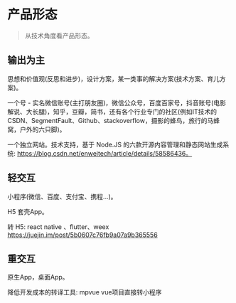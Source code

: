 # 产品形态

> 从技术角度看产品形态。

## 输出为主

思想和价值观(反思和进步)，设计方案，某一类事的解决方案(技术方案、育儿方案)。

一个号 - 实名微信账号(主打朋友圈)，微信公众号，百度百家号，抖音账号(电影解说、大长腿)，知乎，豆瓣，简书，还有各个行业专门的社区(例如IT技术的 CSDN、SegmentFault、Github、stackoverflow，摄影的蜂鸟，旅行的马蜂窝，户外的六只脚)。

一个独立网站。技术支持，基于 Node.JS 的六款开源内容管理和静态网站生成系统: 
https://blog.csdn.net/enweitech/article/details/58586436。

## 轻交互

小程序(微信、百度、支付宝、携程...)。

H5 套壳App。

转 H5: react native 、flutter、weex 
https://juejin.im/post/5b0607c76fb9a07a9b365556

## 重交互

原生App，桌面App。

降低开发成本的转译工具: mpvue vue项目直接转小程序
